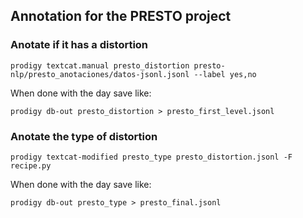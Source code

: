 
## Annotation for the PRESTO project

### Anotate if it has a distortion

```
prodigy textcat.manual presto_distortion presto-nlp/presto_anotaciones/datos-jsonl.jsonl --label yes,no
```

When done with the day save like: 

```
prodigy db-out presto_distortion > presto_first_level.jsonl
```

### Anotate the type of distortion

```
prodigy textcat-modified presto_type presto_distortion.jsonl -F recipe.py
```

When done with the day save like: 

```
prodigy db-out presto_type > presto_final.jsonl
```